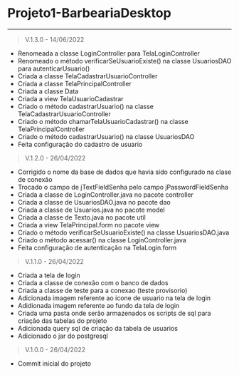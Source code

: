 # Projeto1-BarbeariaDesktop
________________________________________________________________________________________________________

> V.1.3.0 - 14/06/2022
- Renomeada a classe LoginController para TelaLoginController
- Renomeado o método verificarSeUsuarioExiste() na classe UsuariosDAO para autenticarUsuario()
- Criada a classe TelaCadastrarUsuarioController
- Criada a classe TelaPrincipalController
- Criada a classe Data
- Criada a view TelaUsuarioCadastrar
- Criado o método cadastrarUsuario() na classe TelaCadastrarUsuarioController
- Criado o método chamarTelaUsuarioCadastrar() na classe TelaPrincipalController
- Criado o método cadastrarUsuario() na classe UsuariosDAO
- Feita configuração do cadastro de usuario

> V.1.2.0 - 26/04/2022
- Corrigido o nome da base de dados que havia sido configurado na clase de conexão
- Trocado o campo de jTextFieldSenha pelo campo jPasswordFieldSenha
- Criada a classe de LoginController.java no pacote controller
- Criada a classe de UsuariosDAO.java no pacote dao
- Criada a classe de Usuarios.java no pacote model
- Criada a classe de Texto.java no pacote util
- Criada a view TelaPrincipal.form no pacote view
- Criado o método verificarSeUsuarioExiste() na classe UsuariosDAO.java
- Criado o método acessar() na classe LoginController.java
- Feita configuração de autenticação na TelaLogin.form

> V.1.1.0 - 26/04/2022
- Criada a tela de login
- Criada a classe de conexão com o banco de dados
- Criada a classe de teste para a conexao (teste provisorio)
- Adicionada imagem referente ao icone de usuario na tela de login
- Adidionada imagem referente ao fundo da tela de login
- Criada uma pasta onde serão armazenados os scripts de sql para criação das tabelas do projeto
- Adicionada query sql de criação da tabela de usuarios
- Adicionado o jar do postgresql

> V.1.0.0 - 26/04/2022
- Commit inicial do projeto
